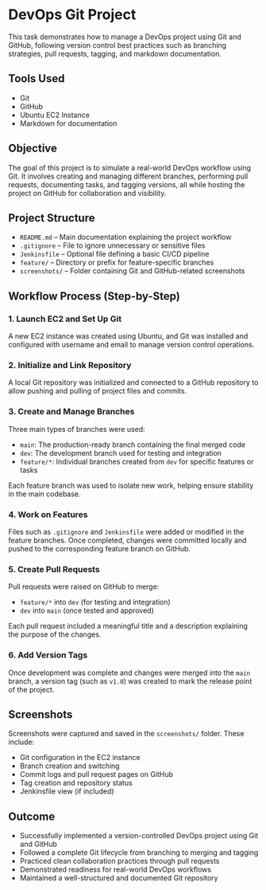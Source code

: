 # DevOps Git Project
This task demonstrates how to manage a DevOps project using Git and GitHub, following version control best practices such as branching strategies, pull requests, tagging, and markdown documentation.

## Tools Used
- Git  
- GitHub  
- Ubuntu EC2 Instance  
- Markdown for documentation    
## Objective

The goal of this project is to simulate a real-world DevOps workflow using Git. It involves creating and managing different branches, performing pull requests, documenting tasks, and tagging versions, all while hosting the project on GitHub for collaboration and visibility.

## Project Structure

- `README.md` – Main documentation explaining the project workflow  
- `.gitignore` – File to ignore unnecessary or sensitive files  
- `Jenkinsfile` – Optional file defining a basic CI/CD pipeline  
- `feature/` – Directory or prefix for feature-specific branches  
- `screenshots/` – Folder containing Git and GitHub-related screenshots  

## Workflow Process (Step-by-Step)

### 1. Launch EC2 and Set Up Git

A new EC2 instance was created using Ubuntu, and Git was installed and configured with username and email to manage version control operations.

### 2. Initialize and Link Repository

A local Git repository was initialized and connected to a GitHub repository to allow pushing and pulling of project files and commits.

### 3. Create and Manage Branches

Three main types of branches were used:
- `main`: The production-ready branch containing the final merged code  
- `dev`: The development branch used for testing and integration  
- `feature/*`: Individual branches created from `dev` for specific features or tasks  

Each feature branch was used to isolate new work, helping ensure stability in the main codebase.

### 4. Work on Features

Files such as `.gitignore` and `Jenkinsfile` were added or modified in the feature branches. Once completed, changes were committed locally and pushed to the corresponding feature branch on GitHub.

### 5. Create Pull Requests

Pull requests were raised on GitHub to merge:
- `feature/*` into `dev` (for testing and integration)  
- `dev` into `main` (once tested and approved)  

Each pull request included a meaningful title and a description explaining the purpose of the changes.

### 6. Add Version Tags

Once development was complete and changes were merged into the `main` branch, a version tag (such as `v1.0`) was created to mark the release point of the project.

## Screenshots

Screenshots were captured and saved in the `screenshots/` folder. These include:
- Git configuration in the EC2 instance  
- Branch creation and switching  
- Commit logs and pull request pages on GitHub  
- Tag creation and repository status  
- Jenkinsfile view (if included)  

## Outcome

- Successfully implemented a version-controlled DevOps project using Git and GitHub  
- Followed a complete Git lifecycle from branching to merging and tagging  
- Practiced clean collaboration practices through pull requests  
- Demonstrated readiness for real-world DevOps workflows  
- Maintained a well-structured and documented Git repository  


